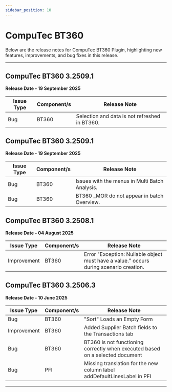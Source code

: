 ```yaml
---
sidebar_position: 10
---
```


# CompuTec BT360

Below are the release notes for CompuTec BT360 Plugin, highlighting new features, improvements, and bug fixes in this release.

---

## CompuTec BT360 3.2509.1

**Release Date - 19 September 2025**

| Issue Type | Component/s | Release Note |
| --- | --- | --- |
| Bug | BT360 | Selection and data is not refreshed in BT360. |

## CompuTec BT360 3.2509.1

**Release Date - 19 September 2025**

| Issue Type | Component/s | Release Note |
| --- | --- | --- |
| Bug | BT360 | Issues with the menus in Multi Batch Analysis. |
| Bug | BT360 | BT360 _MOR do not appear in batch Overview. |

## CompuTec BT360 3.2508.1

**Release Date - 04 August 2025**

| Issue Type | Component/s | Release Note |
| --- | --- | --- |
| Improvement | BT360 | Error "Exception: Nullable object must have a value." occurs during scenario creation. |

## CompuTec BT360 3.2506.3

**Release Date - 10 June 2025**

| Issue Type | Component/s | Release Note |
| --- | --- | --- |
| Bug | BT360 | "Sort" Loads an Empty Form |
| Improvement | BT360 | Added Supplier Batch fields to the Transactions tab |
| Bug | BT360 | BT360 is not functioning correctly when executed based on a selected document |
| Bug | PFI | Missing translation for the new column label addDefaultLinesLabel in PFI |

---
